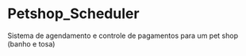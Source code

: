 # Petshop_Scheduler
Sistema de agendamento e controle de pagamentos para um pet shop (banho e tosa)
